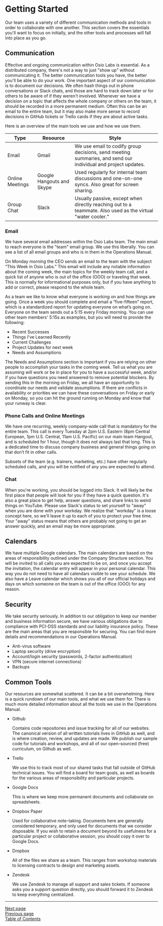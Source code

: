 # Getting Started
Our team uses a variety of different communication methods and tools in order to collaborate with one another. This section covers the essentials you'll want to focus on initially, and the other tools and processes will fall into place as you go.

## Communication
Effective and ongoing communication within Osio Labs is essential. As a distributed company, there's not a way to just "show up" without communicating it. The better communication tools you have, the better you'll be able to do your work. One important aspect of our communication is to document our decisions. We often hash things out in phone conversations or Slack chats, and those are hard to track down later or for others to be aware of if they weren't involved. Whenever we have a decision on a topic that affects the whole company or others on the team, it should be recorded in a more permanent medium. Often this can be an email to the entire team, but it may also make more sense to record decisions in GitHub tickets or Trello cards if they are about active tasks. 

Here is an overview of the main tools we use and how we use them.

Type | Resource | Style
---|---|---
Email | Gmail | We use email to codify group decisions, send meeting summaries, and send our individual and project updates. 
Online Meetings | Google Hangouts and Skype| Used regularly for internal team discussions and one-on-one syncs. Also great for screen sharing.
Group Chat | Slack | Usually passive, except when directly reaching out to a teammate. Also used as the virtual "water cooler."

### Email
We have several email addresses within the Osio Labs team. The main email to reach everyone is the "team" email group. We use this liberally. You can see a list of all email groups and who is in them in the Operations Manual.

On Monday morning the CEO sends an email to the team with the subject “This Week in Osio Labs.” This email will include any notable information about the coming week, the main topics for the weekly team call, and a quick list of anyone who is out of the office (OOO) or traveling that week. This is normally for informational purposes only, but if you have anything to add or correct, please respond to the whole team.

As a team we like to know what everyone is working on and how things are going. Once a week you should complete and email a “five-fifteen” report, which is a standardized report for updating everyone on what’s going on. Everyone on the team sends out a 5:15 every Friday morning. You can use other team members' 5:15s as examples, but you will need to provide the following:

- Recent Successes
- Things I've Learned Recently
- Current Challenges
- Project Updates for next week
- Needs and Assumptions

The Needs and Assumptions section is important if you are relying on other people to accomplish your tasks in the coming week. Tell us what you are assuming will work or be in place for you to have a successful week, and/or if you have questions you need answered to remove potential blockers. By sending this in the morning on Friday, we all have an opportunity to coordinate our needs and validate assumptions. If there are conflicts in availability or priorities we can have these conversations on Friday or early on Monday, so you can hit the ground running on Monday and know that your runway is clear.

### Phone Calls and Online Meetings
We have one recurring, weekly company-wide call that is mandatory for the entire team. This call is every Tuesday at 2pm U.S. Eastern (8pm Central European, 1pm U.S. Central, 11am U.S. Pacific) on our main team Hangout, and is scheduled for 1 hour, though it does not always last that long. This is a dedicated time to discuss company business and general things going on that don’t fit in other calls.

Subsets of the team (e.g. trainers, marketing, etc.) have other regularly scheduled calls, and you will be notified of any you are expected to attend.

### Chat
When you're working, you should be logged into Slack. It will likely be the first place that people will look for you if they have a quick question. It's also a great place to get help, answer questions, and share links to weird things on YouTube. Please use Slack's status to set yourself to "away" when you are done with your workday. We realize that "workday" is a loose concept here, so we'll leave it up to each of you to protect your free time. Your "away" status means that others are probably not going to get an answer quickly, and an email may be more appropriate.

## Calendars
We have multiple Google calendars. The main calendars are based on the areas of responsibility outlined under the Company Structure section. You will be invited to all calls you are expected to be on, and once you accept the invitation, the calendar entry will appear in your personal calendar. This way you do not need to have all calendars visible to see your schedule. We also have a Leave calendar which shows you all of our official holidays and days on which someone on the team is out of the office (OOO) for any reason.

## Security
We take security seriously. In addition to our obligation to keep our member and business information secure, we have various obligations due to compliance with PCI-DSS standards and our liability insurance policy. These are the main areas that you are responsible for securing. You can find more details and recommendations in our Operations Manual.

- Anti-virus software
- Laptop security (drive encryption)
- Account/login security (passwords, 2-factor authentication)
- VPN (secure internet connections)
- Backups

## Common Tools
Our resources are somewhat scattered. It can be a bit overwhelming. Here is a quick rundown of our main tools, and what we use them for. There is much more detailed information about all the tools we use in the Operations Manual.

- Github

  Contains code repositories and issue tracking for all of our websites. The canonical version of all written tutorials lives in GitHub as well, and is where creation, review, and updates are made. We publish our sample code for tutorials and workshops, and all of our open-sourced (free) curriculum, on Github as well.
  
- Trello

  We use this to track most of our shared tasks that fall outside of GitHub technical issues. You will find a board for team goals, as well as boards for the various areas of responsibility and particular projects.
  
- Google Docs

  This is where we keep more permanent documents and collaborate on spreadsheets.

- Dropbox Paper

  Used for collaborative note-taking. Documents here are generally considered temporary, and only used for documents that we consider disposable. If you wish to retain a document beyond its usefulness for a particular project or collaborative session, you should copy it over to Google Docs.

- Dropbox

  All of the files we share as a team. This ranges from workshop materials to licensing contracts to design and marketing assets.

- Zendesk

  We use Zendesk to manage all support and sales tickets. If someone asks you a support question directly, you should forward it to Zendesk to keep everything centralized.

---
[Next page](../03benefits)  
[Previous page](05setting_goals.md)  
[Table of Contents](../README.md#table-of-contents)
